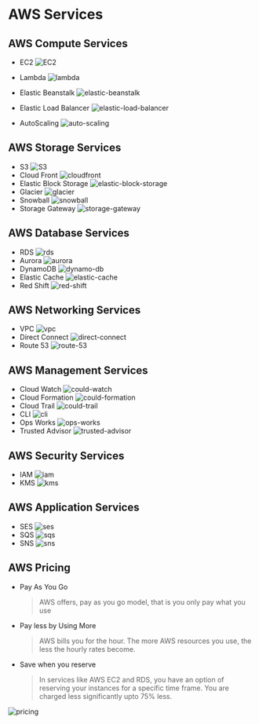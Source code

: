 # AWS Services

## AWS Compute Services

+ EC2
    ![EC2](./asserts/ec2-1.png)

+ Lambda
    ![lambda](./asserts/lambda-1.png)
+ Elastic Beanstalk
    ![elastic-beanstalk](./asserts/elastic-beanstalk-1.png)
+ Elastic Load Balancer
    ![elastic-load-balancer](./asserts/elastic-load-balancer-1.png)
+ AutoScaling
    ![auto-scaling](./asserts/auto-scaling-1.png)

## AWS Storage Services

+ S3
  ![S3](./asserts/S3-1.png)
+ Cloud Front
  ![cloudfront](./asserts/cloudfront-1.png)
+ Elastic Block Storage
  ![elastic-block-storage](./asserts/elastic-block-storage-1.png)
+ Glacier
  ![glacier](./asserts/glacier-1.png)
+ Snowball
  ![snowball](./asserts/snowball-1.png)
+ Storage Gateway
  ![storage-gateway](./asserts/storage-gateway-1.png)

## AWS Database Services

+ RDS
  ![rds](./asserts/rds-1.png)
+ Aurora
  ![aurora](./asserts/aurora-1.png)
+ DynamoDB
  ![dynamo-db](./asserts/dynamo-db-1.png)
+ Elastic Cache
  ![elastic-cache](./asserts/elastic-cache-1.png)
+ Red Shift
  ![red-shift](./asserts/red-shift-1.png)

## AWS Networking Services

+ VPC
  ![vpc](./asserts/vpc-1.png)
+ Direct Connect
  ![direct-connect](./asserts/direct-connect-1.png)
+ Route 53
  ![route-53](./asserts/route-53-1.png)

## AWS Management Services

+ Cloud Watch
  ![could-watch](./asserts/could-watch-1.png)
+ Cloud Formation
  ![could-formation](./asserts/could-formation-1.png)
+ Cloud Trail
  ![could-trail](./asserts/could-trail-1.png)
+ CLI
  ![cli](./asserts/cli-1.png)
+ Ops Works
  ![ops-works](./asserts/ops-works-1.png)
+ Trusted Advisor
  ![trusted-advisor](./asserts/trusted-advisor-1.png)

## AWS Security Services

+ IAM
  ![iam](./asserts/iam-1.png)
+ KMS
  ![kms](./asserts/kms-1.png)

## AWS Application Services

+ SES
  ![ses](./asserts/ses-1.png)
+ SQS
  ![sqs](./asserts/sqs-1.png)
+ SNS
  ![sns](./asserts/sns-1.png)

## AWS Pricing

+ Pay As You Go
  > AWS offers, pay as you go model, that is you only pay what you use

+ Pay less by Using More
  > AWS bills you for the hour. The more AWS resources you use, the less the hourly rates become.

+ Save when you reserve
  > In services like AWS EC2 and RDS, you have an option of reserving your instances for a specific time frame. You are charged less significantly upto 75% less.

![pricing](./asserts/pricing-1.png)
